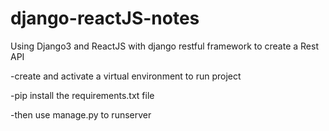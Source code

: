 # django-reactJS-notes
Using Django3 and ReactJS with django restful framework to create a Rest API

-create and activate a virtual environment to run project

-pip install the requirements.txt file

-then use manage.py to runserver
